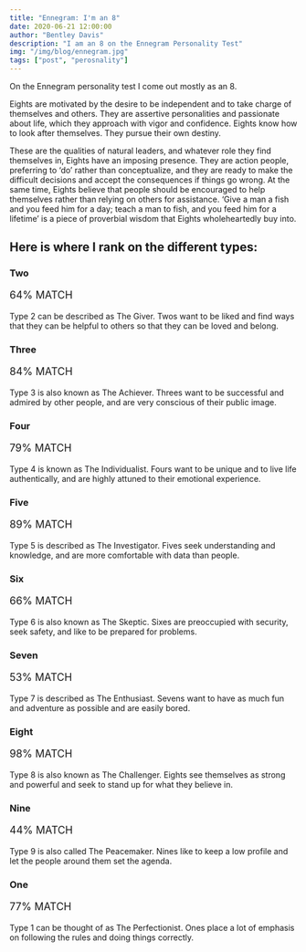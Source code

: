 ```yaml
---
title: "Ennegram: I'm an 8"
date: 2020-06-21 12:00:00
author: "Bentley Davis"
description: "I am an 8 on the Ennegram Personality Test"
img: "/img/blog/ennegram.jpg"
tags: ["post", "perosnality"]
---
```

<p>On the Ennegram personality test I come out mostly as an 8.</p>
<p>Eights are motivated by the desire to be independent and to take charge of themselves and others. They are assertive personalities and passionate about life, which they approach with vigor and confidence. Eights know how to look after themselves. They pursue their own destiny.</p>
<p>These are the qualities of natural leaders, and whatever role they find themselves in, Eights have an imposing presence. They are action people, preferring to ‘do’ rather than conceptualize, and they are ready to make the difficult decisions and accept the consequences if things go wrong. At the same time, Eights believe that people should be encouraged to help themselves rather than relying on others for assistance. ‘Give a man a fish and you feed him for a day; teach a man to fish, and you feed him for a lifetime’ is a piece of proverbial wisdom that Eights wholeheartedly buy into.</p>
<div class="test-result-type-text test-result-category-types_detail_teaser_text test-result-dimension-teaser_type_scores"><h2>Here is where I rank on the different types:</h2>
<div class="row">
<div class="col-md-4">
<h3>Two</h3>
<p style="text-transform: uppercase; font-size: 18px;"> 64% Match</p>
<p>Type 2 can be described as The Giver. Twos want to be liked and find ways that they can be helpful to others so that they can be loved and belong. </p>
</div>
<div class="col-md-4">
<h3>Three</h3>
<p style="text-transform: uppercase; font-size: 18px;"> 84% Match</p>
<p>Type 3 is also known as The Achiever. Threes want to be successful and admired by other people, and are very conscious of their public image. </p>
</div>
<div class="col-md-4">
<h3>Four</h3>
<p style="text-transform: uppercase; font-size: 18px;"> 79% Match</p>
<p>Type 4 is known as The Individualist. Fours want to be unique and to live life authentically, and are highly attuned to their emotional experience. </p>
</div>
</div>
<div class="row">
<div class="col-md-4">
<h3>Five</h3>
<p style="text-transform: uppercase; font-size: 18px;"> 89% Match</p>
<p>Type 5 is described as The Investigator. Fives seek understanding and knowledge, and are more comfortable with data than people.</p>
</div>
<div class="col-md-4">
<h3>Six</h3>
<p style="text-transform: uppercase; font-size: 18px;"> 66% Match</p>
<p>Type 6 is also known as The Skeptic. Sixes are preoccupied with security, seek safety, and like to be prepared for problems. </p>
</div>
<div class="col-md-4">
<h3>Seven</h3>
<p style="text-transform: uppercase; font-size: 18px;"> 53% Match</p>
<p>Type 7 is described as The Enthusiast. Sevens want to have as much fun and adventure as possible and are easily bored. </p>
</div>
</div>
<div class="row">
<div class="col-md-4">
<h3>Eight</h3>
<p style="text-transform: uppercase; font-size: 18px;"> 98% Match</p>
<p>Type 8 is also known as The Challenger. Eights see themselves as strong and powerful and seek to stand up for what they believe in. </p>
</div>
<div class="col-md-4">
<h3>Nine</h3>
<p style="text-transform: uppercase; font-size: 18px;"> 44% Match</p>
<p>Type 9 is also called The Peacemaker. Nines like to keep a low profile and let the people around them set the agenda. </p>
</div>
<div class="col-md-4">
<h3>One</h3>
<p style="text-transform: uppercase; font-size: 18px;"> 77% Match</p>
<p>Type 1 can be thought of as The Perfectionist. Ones place a lot of emphasis on following the rules and doing things correctly. </p>
</div>
</div>
</div>
